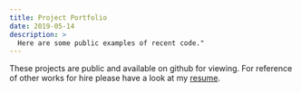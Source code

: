 ```yaml
---
title: Project Portfolio
date: 2019-05-14
description: >
  Here are some public examples of recent code."
---
```


These projects are public and available on github for viewing. For
reference of other works for hire please have a look at my
[resume](/resume). 

